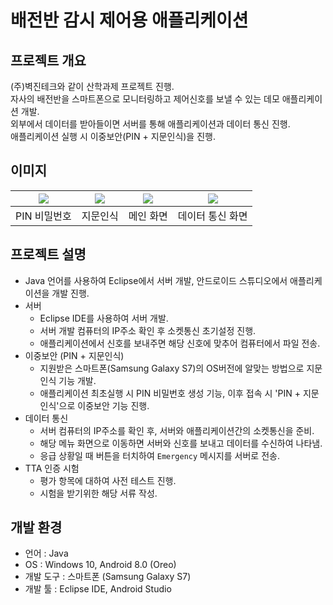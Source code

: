 # 배전반 감시 제어용 애플리케이션
## 프로젝트 개요
(주)벽진테크와 같이 산학과제 프로젝트 진행.   
자사의 배전반을 스마트폰으로 모니터링하고 제어신호를 보낼 수 있는 데모 애플리케이션 개발.   
외부에서 데이터를 받아들이면 서버를 통해 애플리케이션과 데이터 통신 진행.   
애플리케이션 실행 시 이중보안(PIN + 지문인식)을 진행.

## 이미지
| <img src="https://user-images.githubusercontent.com/44526808/103400629-20edf300-4b89-11eb-9c46-8e4c67505451.png"></img> | <img src="https://user-images.githubusercontent.com/44526808/103400641-2ea37880-4b89-11eb-8766-4ceff1ddf221.png"></img> | <img src="https://user-images.githubusercontent.com/44526808/103400650-3a8f3a80-4b89-11eb-922b-faed2b0ed605.png"></img> | <img src="https://user-images.githubusercontent.com/44526808/103400666-467afc80-4b89-11eb-9fc0-2f416dbac582.png"></img> |
|:---:|:---:|:---:|:---:|
| PIN 비밀번호 | 지문인식 | 메인 화면 | 데이터 통신 화면 | 

## 프로젝트 설명
+ Java 언어를 사용하여 Eclipse에서 서버 개발, 안드로이드 스튜디오에서 애플리케이션을 개발 진행.
+ 서버
  + Eclipse IDE를 사용하여 서버 개발.
  + 서버 개발 컴퓨터의 IP주소 확인 후 소켓통신 초기설정 진행.
  + 애플리케이션에서 신호를 보내주면 해당 신호에 맞추어 컴퓨터에서 파일 전송.
+ 이중보안 (PIN + 지문인식)
  + 지원받은 스마트폰(Samsung Galaxy S7)의 OS버전에 알맞는 방법으로 지문인식 기능 개발.
  + 애플리케이션 최초실행 시 PIN 비밀번호 생성 기능, 이후 접속 시 'PIN + 지문인식'으로 이중보안 기능 진행.
+ 데이터 통신
  + 서버 컴퓨터의 IP주소를 확인 후, 서버와 애플리케이션간의 소켓통신을 준비.
  + 해당 메뉴 화면으로 이동하면 서버와 신호를 보내고 데이터를 수신하여 나타냄.
  + 응급 상황일 때 버튼을 터치하여 `Emergency` 메시지를 서버로 전송.
+ TTA 인증 시험
  + 평가 항목에 대하여 사전 테스트 진행.
  + 시험을 받기위한 해당 서류 작성.

## 개발 환경
+ 언어 : Java
+ OS : Windows 10, Android 8.0 (Oreo)
+ 개발 도구 : 스마트폰 (Samsung Galaxy S7)
+ 개발 툴 : Eclipse IDE, Android Studio

